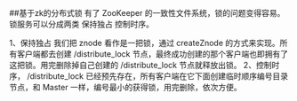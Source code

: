 ##基于zk的分布式锁
  有了 ZooKeeper 的一致性文件系统，锁的问题变得容易。锁服务可以分成两类
	保持独占
	控制时序。

1、保持独占
	我们把 znode 看作是一把锁，通过 createZnode 的方式来实现。所有客户端都去创建 /distribute_lock 节点，最终成功创建的那个客户端也即拥有了这把锁。用完删除掉自己创建的 /distribute_lock 节点就释放出锁。
2、控制时序，
	/distribute_lock 已经预先存在，所有客户端在它下面创建临时顺序编号目录节点，和 Master 一样，编号最小的获得锁，用完删除，依次方便。